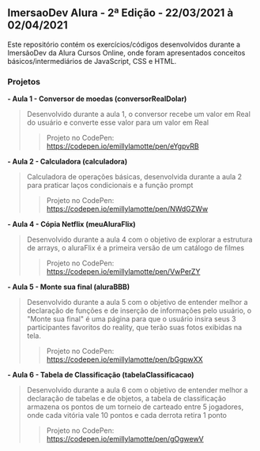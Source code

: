 ## ImersaoDev Alura - 2ª Edição - 22/03/2021 à 02/04/2021
Este repositório contém os exercícios/códigos desenvolvidos durante a ImersãoDev da Alura Cursos Online, onde foram apresentados conceitos básicos/intermediários de JavaScript, CSS e HTML.

### Projetos

**- Aula 1 - Conversor de moedas (conversorRealDolar)**
>Desenvolvido durante a aula 1, o conversor recebe um valor em Real do usuário e converte esse valor para um valor em Real
>>Projeto no CodePen: https://codepen.io/emillylamotte/pen/eYgpvRB

**- Aula 2 - Calculadora (calculadora)**
>Calculadora de operações básicas, desenvolvida durante a aula 2 para praticar laços condicionais e a função prompt
>>Projeto no CodePen: https://codepen.io/emillylamotte/pen/NWdGZWw

**-  Aula 4 - Cópia Netflix (meuAluraFlix)**
>Desenvolvido durante a aula 4 com o objetivo de explorar a estrutura de arrays, o aluraFlix é a primeira versão de um catálogo de filmes
>>Projeto no CodePen: https://codepen.io/emillylamotte/pen/VwPerZY

**- Aula 5 - Monte sua final (aluraBBB)**
>Desenvolvido durante a aula 5 com o objetivo de entender melhor a declaração de funções e de inserção de informações pelo usuário, o "Monte sua final" é uma página para que o usuário insira seus 3 participantes favoritos do reality, que terão suas fotos exibidas na tela. 
>>Projeto no CodePen: https://codepen.io/emillylamotte/pen/bGgpwXX

**- Aula 6 - Tabela de Classificação (tabelaClassificacao)**
>Desenvolvido durante a aula 6 com o objetivo de entender melhor a declaração de tabelas e de objetos, a tabela de classificação armazena os pontos de um torneio de carteado entre 5 jogadores, onde cada vitória vale 10 pontos e cada derrota retira 1 ponto 
>>Projeto no CodePen: https://codepen.io/emillylamotte/pen/gOgwewV
